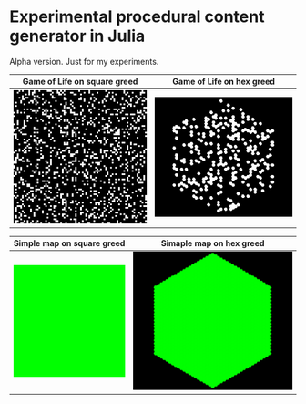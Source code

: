 # Experimental procedural content generator in Julia

Alpha version. Just for my experiments.


Game of Life on square greed           |  Game of Life on hex greed
:-------------------------------------:|:------------------------------------------------:
![](./images/square_game_of_life.gif)  |  ![](./images/hex_game_of_life.gif)



Simple map on square greed    |  Simaple map on hex greed
:----------------------------:|:------------------------------------------------:
![](./images/square_map.gif)  |  ![](./images/hex_map.gif)
